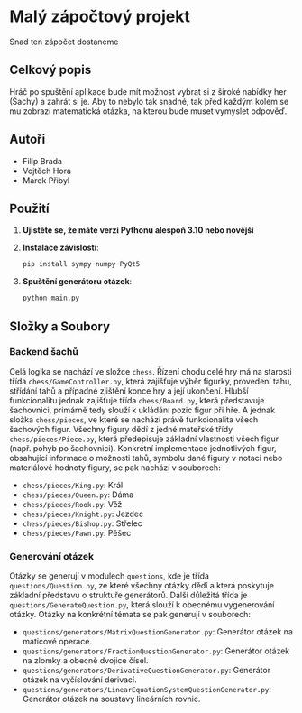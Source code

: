 # Malý zápočtový projekt

Snad ten zápočet dostaneme

## Celkový popis

Hráč po spuštění aplikace bude mít možnost vybrat si z široké nabídky her (Šachy) a zahrát si je. Aby to nebylo tak snadné, tak před každým kolem se mu zobrazí matematická otázka, na kterou bude muset vymyslet odpověď.

## Autoři
 
 - Filip Brada
 - Vojtěch Hora
 - Marek Přibyl

## Použití

1. **Ujistěte se, že máte verzi Pythonu alespoň 3.10 nebo novější**

2. **Instalace závislostí**:
    ```sh
    pip install sympy numpy PyQt5
    ```

3. **Spuštění generátoru otázek**:
    ```sh
    python main.py
    ```

## Složky a Soubory

### Backend šachů

Celá logika se nachází ve složce `chess`. Řízení chodu celé hry má na starosti třída `chess/GameController.py`, která zajišťuje výběr figurky, provedení tahu, střídání tahů a případné zjištění konce hry a její ukončení. Hlubší funkcionalitu jednak zajišťuje třída `chess/Board.py`, která představuje šachovnici, primárně tedy slouží k ukládání pozic figur při hře. A jednak složka `chess/pieces`, ve které se nachází právě funkcionalita všech šachových figur. Všechny figury dědí z jedné mateřské třídy `chess/pieces/Piece.py`, která předepisuje základní vlastnosti všech figur (např. pohyb po šachovnici). Konkrétní implementace jednotlivých figur, obsahující informace o možnosti tahů, symbolu dané figury v notaci nebo materiálové hodnoty figury, se pak nachází v souborech:
- `chess/pieces/King.py`: Král
- `chess/pieces/Queen.py`: Dáma
- `chess/pieces/Rook.py`: Věž
- `chess/pieces/Knight.py`: Jezdec
- `chess/pieces/Bishop.py`: Střelec
- `chess/pieces/Pawn.py`: Pěšec

### Generování otázek

Otázky se generují v modulech `questions`, kde je třída `questions/Question.py`, ze které všechny otázky dědí a která poskytuje základní představu o struktuře generátorů. Další důležitá třída je `questions/GenerateQuestion.py`, která slouží k obecnému vygenerování otázky. Otázky na konkrétní témata se pak generují v souborech:
- `questions/generators/MatrixQuestionGenerator.py`: Generátor otázek na maticové operace.
- `questions/generators/FractionQuestionGenerator.py`: Generátor otázek na zlomky a obecně dvojice čísel.
- `questions/generators/DerivativeQuestionGenerator.py`: Generátor otázek na vyčíslování derivací.
- `questions/generators/LinearEquationSystemQuestionGenerator.py`: Generátor otázek na soustavy lineárních rovnic.


